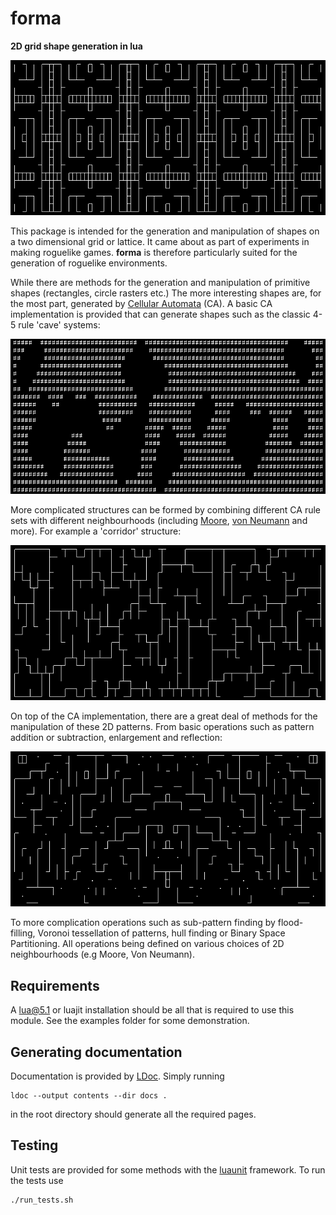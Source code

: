 forma
=====

__2D grid shape generation in lua__ 

![Example](img/header.png)

This package is intended for the generation and manipulation of shapes on a two
dimensional grid or lattice. It came about as part of experiments in making
roguelike games. **forma** is therefore particularly suited for the generation
of roguelike environments.

While there are methods for the generation and manipulation of primitive shapes
(rectangles, circle rasters etc.) The more interesting shapes are, for the
most part, generated by [Cellular Automata](https://en.wikipedia.org/wiki/Cellular_automaton)
(CA). A basic CA implementation is provided that can generate shapes such as the
classic 4-5 rule 'cave' systems:

![4-5 Rule caves](img/caves.png)

More complicated structures can be formed by combining different CA rule sets
with different neighbourhoods (including
[Moore](https://en.wikipedia.org/wiki/Moore_neighborhood), [von
Neumann](https://en.wikipedia.org/wiki/Von_Neumann_neighborhood) and more). For
example a 'corridor' structure:

![Corridors](img/corridor.png)

On top of the CA implementation, there are a great deal of methods for the
manipulation of these 2D patterns. From basic operations such as pattern
addition or subtraction, enlargement and reflection:

![Reflections](img/symmetry.png)

To more complication operations such as sub-pattern finding by flood-filling,
Voronoi tessellation of patterns, hull finding or Binary Space Partitioning. All
operations being defined on various choices of 2D neighbourhoods (e.g Moore, Von
Neumann).

Requirements
------------

A lua@5.1 or luajit installation should be all that is required to use this module.
See the examples folder for some demonstration.

Generating documentation
------------------------

Documentation is provided by [LDoc](https://github.com/stevedonovan/LDoc).
Simply running 

    ldoc --output contents --dir docs .

in the root directory should generate all the required pages.

Testing
-------

Unit tests are provided for some methods with the
[luaunit](https://github.com/bluebird75/luaunit) framework. To run the tests use

    ./run_tests.sh
